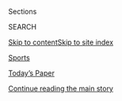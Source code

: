 <div id="app">

<div>

<div class="NYTAppHideMasthead css-zz1s19 e1suatyy0">

<div class="section css-ui9rw0 e1suatyy2">

<div class="css-11hrj97 er09x8g0">

<div class="css-6n7j50">

</div>

<span class="css-1dv1kvn">Sections</span>

<div class="css-10488qs">

<span class="css-1dv1kvn">SEARCH</span>

</div>

[Skip to content](#site-content)[Skip to site
index](#site-index)

</div>

<div id="masthead-section-label" class="css-1fnb9ct eaxe0e00">

[Sports](https://www.nytimes.com/section/sports)

</div>

<div class="css-10698na e1huz5gh0">

</div>

</div>

<div id="masthead-bar-one" class="section hasLinks css-15hmgas e1csuq9d3">

<div class="css-uqyvli e1csuq9d0">

</div>

<div class="css-1uqjmks e1csuq9d1">

</div>

<div class="css-9e9ivx">

[](https://myaccount.nytimes.com/auth/login?response_type=cookie&client_id=vi)

</div>

<div class="css-1bvtpon e1csuq9d2">

[Today’s Paper](https://www.nytimes.com/section/todayspaper)

</div>

</div>

</div>

</div>

<div data-aria-hidden="false">

<div id="site-content" data-role="main">

<div id="top-wrapper" class="css-15p45cc eaca97t0" type="top">

<div id="top-slug" class="css-19x0jxb eaca97t1" hidden="">

Advertisement

</div>

[Continue reading the main
story](#after-top)

<div class="ad top-wrapper" style="text-align:center;height:100%;display:block;min-height:90px">

<div id="top" class="place-ad" data-position="top" data-size-key="top">

</div>

</div>

<div id="after-top">

</div>

</div>

<div id="collection-sports" class="section css-15h4p1b e9abtgs0">

<div class="css-1j21atc e1svk9qx1">

<div class="css-fmiefx e1svk9qx2">

<div class="css-1hk7r2m eu54l5x0">

<div id="sponsor-wrapper" class="css-7a1pgi eaca97t0" type="sponsor" hidden="">

<div id="sponsor-slug" class="css-1l4mleb eaca97t1" hidden="">

Supported by

</div>

[Continue reading the main
story](#after-sponsor)

<div id="sponsor" class="ad sponsor-wrapper" style="text-align:left;height:100%;display:block">

</div>

<div id="after-sponsor">

</div>

</div>

</div>

</div>

<div class="css-nfcc9b e1svk9qx3">

<div class="css-vl9dhg e1svk9qx5">

<div class="css-1nrhkj6 e1svk9qx6">

# Sports

<div class="follow-button-placeholder" data-collection-id="">

</div>

<div class="css-d8bdto" data-role="toolbar" data-aria-label="Social Media Share buttons, Save button, and Comments Panel with current comment count" data-testid="share-tools">

  - 
  - 
  - 
  - 
    
    <div class="css-6n7j50">
    
    </div>

</div>

</div>

</div>

</div>

</div>

1.  [Baseball](/section/sports/baseball)
2.  [N.F.L.](/section/sports/football)
3.  [College Football](/section/sports/ncaafootball)
4.  [N.B.A.](/section/sports/basketball)
5.  [College Basketball](/section/sports/ncaabasketball)
6.  [Hockey](/section/sports/hockey)
7.  [Soccer](/section/sports/soccer)
8.  [Golf](/section/sports/golf)
9.  [Tennis](/section/sports/tennis)

<!-- end list -->

1.  Scoreboards
2.  [M.L.B](https://nytimes.stats.com/mlb/scoreboard.asp)
3.  [N.F.L.](https://nytimes.stats.com/fb/scoreboard.asp)
4.  [College
Football](https://nytimes.stats.com/cfb/scoreboard.asp)
5.  [N.B.A.](https://nytimes.stats.com/nba/scoreboard.asp)
6.  [W.N.B.A](https://nytimes.stats.com/wnba/scoreboard.asp)
7.  [N.C.A.A](https://nytimes.stats.com/cbk/scoreboard.asp)
8.  [N.H.L](https://nytimes.stats.com/nhl/scoreboard.asp)
9.  [Golf](https://nytimes.stats.com/golf/final.asp)
10. [Tennis](https://nytimes.stats.com/tennis/scoreboard.asp)

<div class="css-4svvz1 ekkqrpp0">

<div id="collection-highlights-container" class="section css-18l1u7x e46isfb1">

<div class="template-1 css-gfgt40 ekkqrpp1">

## Highlights

1.  ![<span class="css-kvjpws e1oaj3zl2"><span class="css-1dv1kvn">Credit</span>Al
    Bello/Getty
    Images</span>](https://static01.nyt.com/images/2020/08/03/sports/03yankees-1/merlin_175181169_127d39c2-665c-4eed-bb0c-1efbaaa25cf4-jumbo.jpg)
    
    <div class="css-gjijuv">
    
    ## [Aaron Judge Is Nearly Unstoppable. He Thinks He Can Be Better.](/2020/08/03/sports/baseball/aaron-judge-yankees.html)
    
    Judge has hit home runs in five consecutive games, and he’s done it
    without one of his favorite tools: the video replay
    room.
    
    <span class="css-me3p27"></span><span class="css-1dydysp e4e4i5l3"></span><span class="css-9voj2j">By
    <span class="css-1baulvz last-byline" itemprop="name">James
    Wagner</span></span>
    
    </div>

2.  ![<span class="css-1nk1g0h e1oaj3zl2"><span class="css-1dv1kvn">Credit</span>Lynne
    Sladky/Associated
    Press</span>](https://static01.nyt.com/images/2020/08/03/sports/03mlb-virus-1/merlin_174367527_c7c15a93-a776-4a66-b980-a02e4cd85e8e-videoLarge.jpg)
    
    <div class="css-10wtrbd">
    
    ### on baseball
    
    ## [As the Virus Spreads Through M.L.B., So Does Frustration](/2020/08/03/sports/baseball/mlb-coronavirus-outbreak.html)
    
    Series have been postponed, teams have been quarantined and road
    trips have been rerouted in a season that has been defined above all
    by its
    precariousness.
    
    <span class="css-me3p27"></span><span class="css-1dydysp e4e4i5l3"></span><span class="css-9voj2j">By
    <span class="css-1baulvz last-byline" itemprop="name">Tyler
    Kepner</span></span>
    
    </div>

3.  ![<span class="css-1nk1g0h e1oaj3zl2"><span class="css-1dv1kvn">Credit</span>Kathy
    Willens/Associated
    Press</span>](https://static01.nyt.com/images/2020/08/03/sports/03nba-morant-lede/merlin_170038836_d4fdfa5a-5a4b-4d18-b73c-b492710d646c-videoLarge.jpg)
    
    <div class="css-10wtrbd">
    
    ## [Ja Morant’s Dunks Are Amazing. His Misses Are Even Better.](/2020/08/03/sports/basketball/ja-morant-grizzlies-dunks.html)
    
    Morant, the star rookie for the Memphis Grizzlies, has become known
    for dunking over any and everyone. “He really doesn’t care who’s
    down there,” a teammate
    said.
    
    <span class="css-me3p27"></span><span class="css-1dydysp e4e4i5l3"></span><span class="css-9voj2j">By
    <span class="css-1baulvz last-byline" itemprop="name">Scott
    Cacciola</span></span>
    
    </div>

4.  ![<span class="css-1nk1g0h e1oaj3zl2"><span class="css-1dv1kvn">Credit</span>Young
    Kwak/Associated
    Press</span>](https://static01.nyt.com/images/2020/08/03/sports/03collegefootball-3/03collegefootball-3-videoLarge.jpg)
    
    <div class="css-10wtrbd">
    
    ### on college football
    
    ## [A College Athlete Calls His Coach to Opt Out. And Ends Up on the Outs.](/2020/08/03/sports/coronavirus-college-athletes-opt-out.html)
    
    Kassidy Woods, a redshirt sophomore receiver at Washington State,
    was concerned about the pandemic. The coach was sympathetic until he
    learned he was joining a players’ rights
    initiative.
    
    <span class="css-me3p27"></span><span class="css-1dydysp e4e4i5l3"></span><span class="css-9voj2j">By
    <span class="css-1baulvz last-byline" itemprop="name">Billy
    Witz</span></span>
    
    </div>

</div>

<div class="css-1xdhyk6 e46isfb0">

<div class="css-zk12ih ef6si7p0">

1.  ![<span class="css-1hhnwbi e1oaj3zl2"><span class="css-1dv1kvn">Credit</span>Ruth
    Fremson/The New York
    Times</span>](https://static01.nyt.com/images/2020/08/04/sports/04Mascot-print-1/31mascot-spokane2-print-videoLarge-v3.jpg)
    
    <div class="css-10wtrbd">
    
    ## [Why One Team Named the Indians Won’t Be Changing Its Name](/2020/08/03/sports/baseball/indians-team-names-mascots.html)
    
    A minor league team in Spokane, Wash., has steadfastly stood by its
    nickname with the support of the local Native American
    community.
    
    <span class="css-me3p27"></span><span class="css-1dydysp e4e4i5l3"></span><span class="css-9voj2j">By
    <span class="css-1baulvz last-byline" itemprop="name">David
    Waldstein</span></span>
    
    </div>

2.  ![<span class="css-1hhnwbi e1oaj3zl2"><span class="css-1dv1kvn">Credit</span>Andrew
    Testa for The New York
    Times</span>](https://static01.nyt.com/images/2020/08/03/sports/03gymnastics1-print/03gymnastics1-print-videoLarge-v2.jpg)
    
    <div class="css-10wtrbd">
    
    ## [Gymnasts Worldwide Push Back on Their Sport’s Culture of Abuse](/2020/08/03/sports/olympics/gymnastics-abuse-athlete-a.html)
    
    On Instagram and other social networks, gymnasts have tagged posts
    with \#GymnastAlliance to share their own experiences in the wake of
    a new documentary that highlights verbal and physical abuse by
    coaches.
    
    <span class="css-me3p27"></span><span class="css-1dydysp e4e4i5l3"></span><span class="css-9voj2j">By
    <span class="css-1baulvz last-byline" itemprop="name">Juliet
    Macur</span></span>
    
    </div>

3.  ![<span class="css-1hhnwbi e1oaj3zl2"><span class="css-1dv1kvn">Credit</span>Kevin
    C. Cox/USA Today Sports, via
    Reuters</span>](https://static01.nyt.com/images/2020/08/03/sports/03nba-redick01/03nba-redick01-videoLarge-v2.jpg)
    
    <div class="css-10wtrbd">
    
    ## [After 100 Podcasts, JJ Redick Widens His Range](/2020/08/03/sports/jj-redick-podcast.html)
    
    The New Orleans Pelicans shooter is starting a new show and a
    production company to develop more
    podcasts.
    
    <span class="css-me3p27"></span><span class="css-1dydysp e4e4i5l3"></span><span class="css-9voj2j">By
    <span class="css-1baulvz last-byline" itemprop="name">Scott
    Cacciola</span></span>
    
    </div>

4.  ### On Tennis
    
    ![<span class="css-1hhnwbi e1oaj3zl2"><span class="css-1dv1kvn">Credit</span>Karsten
    Moran for The New York
    Times</span>](https://static01.nyt.com/images/2020/08/03/sports/03tennis-hawkeye/03tennis-hawkeye-videoLarge.jpg)
    
    <div class="css-10wtrbd">
    
    ## [Automated Line Calls Will Replace Human Judges at U.S. Open](/2020/08/03/sports/tennis/us-open-hawkeye-line-judges.html)
    
    On all but the two biggest show courts, line calls will be made by
    Hawk-Eye Live to reduce the number of people on site during the
    pandemic.
    
    <span class="css-me3p27"></span><span class="css-1dydysp e4e4i5l3"></span><span class="css-9voj2j">By
    <span class="css-1baulvz last-byline" itemprop="name">Christopher
    Clarey</span></span>
    
    </div>

5.  ![<span class="css-1hhnwbi e1oaj3zl2"><span class="css-1dv1kvn">Credit</span>Mario
    Anzuoni/Reuters</span>](https://static01.nyt.com/images/2020/08/03/sports/03xfl/03xfl-videoLarge.jpg)
    
    <div class="css-10wtrbd">
    
    ## [Dwayne Johnson Part of XFL Ownership Bid](/2020/08/03/sports/football/xfl-the-rock-dwayne-johnson.html)
    
    The actor and former wrestler, who is known as the Rock, is part of
    a group of investors that bought what remains of the XFL for $15
    million, pending bankruptcy court
    approval.
    
    <span class="css-me3p27"></span><span class="css-1dydysp e4e4i5l3"></span><span class="css-9voj2j">By
    <span class="css-1baulvz last-byline" itemprop="name">Victor
    Mather</span></span>
    
    </div>

</div>

</div>

<div class="css-1xdhyk6 e46isfb0">

<div class="css-zk12ih ef6si7p0">

1.  ![<span class="css-1hhnwbi e1oaj3zl2"><span class="css-1dv1kvn">Credit</span>Ben
    Solomon for The New York
    Times</span>](https://static01.nyt.com/images/2020/08/03/sports/03mlb-mets/03mlb-mets-videoLarge.jpg)
    
    <div class="css-10wtrbd">
    
    ## [Mets’ Yoenis Cespedes Opts Out of 2020 Season](/2020/08/02/sports/baseball/Yoenis-cespedes-opt-out-rule.html)
    
    Cespedes had failed to show up to the ballpark in Atlanta for the
    Mets’ game against the Braves on Sunday, and the team did not know
    his whereabouts. After the game, they announced his decision to opt
    out.
    
    <span class="css-me3p27"></span><span class="css-1dydysp e4e4i5l3"></span><span class="css-9voj2j">By
    <span class="css-1baulvz last-byline" itemprop="name">Kevin
    Armstrong</span></span>
    
    </div>

2.  ![<span class="css-1hhnwbi e1oaj3zl2"><span class="css-1dv1kvn">Credit</span>Rob
    Carr/Getty
    Images</span>](https://static01.nyt.com/images/2020/08/02/sports/02mlb/02mlb-videoLarge-v2.jpg)
    
    <div class="css-10wtrbd">
    
    ## [‘Everyone Can Do Better’: Baseball Searches for Blame Amid Outbreaks](/2020/08/02/sports/baseball/mlb-coronavirus-outbreaks.html)
    
    Major League Baseball’s commissioner put the onus on players to
    behave more responsibly, but some players and health experts see
    weaknesses in the league’s safety
    protocols.
    
    <span class="css-me3p27"></span><span class="css-1dydysp e4e4i5l3"></span><span class="css-9voj2j">By
    <span class="css-1baulvz last-byline" itemprop="name">James
    Wagner</span></span>
    
    </div>

3.  ![<span class="css-1hhnwbi e1oaj3zl2"><span class="css-1dv1kvn">Credit</span>Benjamin
    Mole</span>](https://static01.nyt.com/images/2020/08/03/sports/02snooker1-print/merlin_175172742_296e5fcb-9743-4a0b-8e74-cf0e5ac34d90-videoLarge.jpg)
    
    <div class="css-10wtrbd">
    
    ## [Britain Tried to Bring Fans Back to Indoor Sports. That Lasted a Day.](/2020/08/02/sports/snooker-world-championship.html)
    
    The world snooker championship welcomed spectators last week, part
    of a pilot program that offered hope to other events eager to follow
    suit. A few hours later, the government pulled the
    plug.
    
    <span class="css-me3p27"></span><span class="css-1dydysp e4e4i5l3"></span><span class="css-9voj2j">By
    <span class="css-1baulvz last-byline" itemprop="name">Karen
    Crouse</span></span>
    
    </div>

4.  ![<span class="css-1hhnwbi e1oaj3zl2"><span class="css-1dv1kvn">Credit</span>Eve
    Edelheit for The New York
    Times</span>](https://static01.nyt.com/images/2020/08/01/sports/01wnba-rookies01/merlin_175183137_b22e2977-41eb-491c-884a-3bd474e94826-videoLarge.jpg)
    
    <div class="css-10wtrbd">
    
    ## [W.N.B.A. Rookie Showdown Halted by Ionescu Injury](/2020/08/01/sports/basketball/sabrina-ionescu-injury.html)
    
    Sabrina Ionescu, who was selected with the top draft pick by the
    Liberty, sprained her left ankle in a game against the Atlanta
    Dream.
    
    <span class="css-me3p27"></span><span class="css-1dydysp e4e4i5l3"></span><span class="css-9voj2j">By
    <span class="css-1baulvz last-byline" itemprop="name">Gina
    Mizell</span></span>
    
    </div>

5.  ![<span class="css-1hhnwbi e1oaj3zl2"><span class="css-1dv1kvn">Credit</span>Reginald
    Thomas II/San Antonio
    Spurs</span>](https://static01.nyt.com/images/2020/08/02/sports/00nba-pattymills-1/merlin_174856419_0f49b851-2eee-49b0-a7c0-ea3c416a8179-videoLarge.jpg)
    
    <div class="css-10wtrbd">
    
    ## [‘The Better I Got in Sports, the Worse the Racism Got’](/2020/07/31/sports/basketball/spurs-patty-mills.html)
    
    Patty Mills, a key reserve for the San Antonio Spurs, said he
    developed an emotional shield from a lifetime of racial abuse, but
    he is using the platform of the N.B.A.’s restart to speak out
    against
    racism.
    
    <span class="css-me3p27"></span><span class="css-1dydysp e4e4i5l3"></span><span class="css-9voj2j">By
    <span class="css-1baulvz last-byline" itemprop="name">Marc
    Stein</span></span>
    
    </div>

</div>

</div>

</div>

<div id="mid1-wrapper" class="css-1mn4oms eaca97t0" type="rank">

<div id="mid1-slug" class="css-1tag3rd eaca97t1">

Advertisement

</div>

[Continue reading the main
story](#after-mid1)

<div id="mid1" class="ad mid1-wrapper" style="text-align:center;height:100%;display:block">

</div>

<div id="after-mid1">

</div>

</div>

</div>

<div class="css-185go5a e1o5byef0">

<div class="css-15cbhtu">

  - [Latest](#stream-panel)
  - <span class="css-6n7j50">Search</span>
    <div class="control">
    <div class="label-container css-1dv1kvn">
    Search
    </div>
    <div class="css-wm4t3d">
    **<span id="clear-search-input" class="css-1dv1kvn">Clear this text
    input</span>
    </div>
    </div>
    <span class="css-1iovbfw"></span>

<div id="stream-panel" class="section css-8msx5b e1jz0cab1">

<div class="css-13mho3u">

1.  
    
    <div class="css-1cp3ece">
    
    <div class="css-1l4spti">
    
    [](/2020/08/03/world/australia/spearfishing-sydney-coronavirus.html)
    
    <div class="css-79elbk">
    
    ![](https://static01.nyt.com/images/2020/07/31/world/00spearfishing-dispatch-1/00spearfishing-dispatch-1-thumbWide.jpg?quality=75&auto=webp&disable=upscale)
    
    </div>
    
    ### <span class="css-m70j1g">Sydney Dispatch</span>
    
    ## Taking a Spear Into the Sea, and Washing Anxiety Away
    
    I kept seeing people in Sydney carry spearguns to and from the
    ocean. To understand why, I held my breath and dived in.
    
    <div class="css-1nqbnmb ea5icrr0">
    
    By <span class="css-1n7hynb">Damien
    Cave</span>
    
    </div>
    
    </div>
    
    <div class="css-1lc2l26 e1xfvim33">
    
    </div>
    
    </div>

2.  
    
    <div class="css-1cp3ece">
    
    <div class="css-1l4spti">
    
    [](/2020/08/02/sports/ncaafootball/coronavirus-college-football-pac-12.html)
    
    <div class="css-79elbk">
    
    ![](https://static01.nyt.com/images/2020/08/02/sports/02collegefootball-web-2/02collegefootball-web-2-thumbWide.jpg?quality=75&auto=webp&disable=upscale)
    
    </div>
    
    ## A Group of Pac-12 Football Players Threaten to Opt Out of the Season
    
    The athletes from 10 schools said they were dissatisfied with how
    their universities were handling the coronavirus, an approach they
    say prioritizes money over safety.
    
    <div class="css-1nqbnmb ea5icrr0">
    
    By <span class="css-1n7hynb">Billy
    Witz</span>
    
    </div>
    
    </div>
    
    <div class="css-1lc2l26 e1xfvim33">
    
    </div>
    
    </div>

3.  
    
    <div class="css-1cp3ece">
    
    <div class="css-1l4spti">
    
    [](/2020/08/01/sports/baseball/coronavirus-cardinals.html)
    
    <div class="css-79elbk">
    
    ![](https://static01.nyt.com/images/2020/08/01/sports/01virus-mlb/merlin_175167699_2397f43a-6037-4988-a7c2-4be1e5e600c3-thumbWide.jpg?quality=75&auto=webp&disable=upscale)
    
    </div>
    
    ## More Games Postponed With 4 More Coronavirus Cases for Cardinals
    
    Three staffers and one player for the St. Louis Cardinals tested
    positive for the virus, prompting the postponement of a game
    Saturday and a doubleheader Sunday against the Brewers in Milwaukee.
    
    <div class="css-1nqbnmb ea5icrr0">
    
    By <span class="css-1n7hynb">Tyler
    Kepner</span>
    
    </div>
    
    </div>
    
    <div class="css-1lc2l26 e1xfvim33">
    
    </div>
    
    </div>

4.  
    
    <div class="css-1cp3ece">
    
    <div class="css-1l4spti">
    
    [](/2020/08/01/sports/olympics/concussion-skeleton-sledding-brain-damage.html)
    
    <div class="css-79elbk">
    
    ![](https://static01.nyt.com/images/2020/07/29/sports/29SKELETON-top-1/merlin_174528426_06653e10-f239-4dc0-ad27-840a38122d93-thumbWide.jpg?quality=75&auto=webp&disable=upscale)
    
    </div>
    
    ## This Sledding Team Trained Hard for Gold in 2010. Some Members Regret It.
    
    In skeleton, the headfirst Olympic sledding sport, the opportunity
    for unlimited training on the track can be a huge advantage. But
    Canadian Olympians who had such access believe it was bad for their
    brains.
    
    <div class="css-1nqbnmb ea5icrr0">
    
    By <span class="css-1n7hynb">Matthew
    Futterman</span>
    
    </div>
    
    </div>
    
    <div class="css-1lc2l26 e1xfvim33">
    
    </div>
    
    </div>

5.  
    
    <div class="css-1cp3ece">
    
    <div class="css-1l4spti">
    
    [](/2020/08/01/sports/hockey/edmonton-nhl-playoffs.html)
    
    <div class="css-79elbk">
    
    ![](https://static01.nyt.com/images/2020/08/01/sports/01nhl-edmonton1-print/merlin_175138452_9486317d-6b51-411a-a58b-933de68b92ca-thumbWide.jpg?quality=75&auto=webp&disable=upscale)
    
    </div>
    
    ## Edmonton, ‘City of Champions,’ Readies for a Hockey Marathon
    
    The N.H.L. chose the small-market, hockey-mad city as one of two
    “hub cities” — along with Toronto — to host its playoffs.
    
    <div class="css-1nqbnmb ea5icrr0">
    
    By <span class="css-1n7hynb">Carol
    Schram</span>
    
    </div>
    
    </div>
    
    <div class="css-1lc2l26 e1xfvim33">
    
    </div>
    
    </div>

6.  
    
    <div class="css-1cp3ece">
    
    <div class="css-1l4spti">
    
    [](/2020/07/31/sports/soccer/leeds-united-san-francisco-49ers.html)
    
    <div class="css-79elbk">
    
    ![](https://static01.nyt.com/images/2020/07/31/sports/31nfl-leeds1/31nfl-leeds1-thumbWide.jpg?quality=75&auto=webp&disable=upscale)
    
    </div>
    
    ## San Francisco 49ers Look to Increase Stake in Leeds United
    
    The N.F.L. team, which has owned a piece of the soccer team since
    2018, is in talks to increase its investment now that Leeds is
    returning to the Premier League.
    
    <div class="css-1nqbnmb ea5icrr0">
    
    By <span class="css-1n7hynb">Tariq
    Panja</span>
    
    </div>
    
    </div>
    
    <div class="css-1lc2l26 e1xfvim33">
    
    </div>
    
    </div>

7.  
    
    <div class="css-1cp3ece">
    
    <div class="css-1l4spti">
    
    [](/2020/07/31/sports/football/antonio-brown-suspension-nfl.html)
    
    <div class="css-79elbk">
    
    ![](https://static01.nyt.com/images/2020/08/01/sports/31brown-suspension-print/merlin_172890783_97953c39-f485-4d1c-8ccf-7f92169815a0-thumbWide.jpg?quality=75&auto=webp&disable=upscale)
    
    </div>
    
    ## Antonio Brown Suspended Eight Games by the N.F.L.
    
    The All-Pro receiver was penalized for his role in a January dispute
    at his home and for sending threatening texts to a woman who had
    accused him of sexual misconduct.
    
    <div class="css-1nqbnmb ea5icrr0">
    
    By <span class="css-1n7hynb">Ken
    Belson</span>
    
    </div>
    
    </div>
    
    <div class="css-1lc2l26 e1xfvim33">
    
    </div>
    
    </div>

8.  
    
    <div class="css-1cp3ece">
    
    <div class="css-1l4spti">
    
    [](/2020/07/31/sports/baseball/john-mcnamara-dead.html)
    
    <div class="css-79elbk">
    
    ![](https://static01.nyt.com/images/2020/08/01/obituaries/01McNamara-obit1/McNamara1-thumbWide.jpg?quality=75&auto=webp&disable=upscale)
    
    </div>
    
    ## John McNamara, Red Sox Skipper in ’86 Series Loss, Dies at 88
    
    He led six big league teams with some success, but he’s best
    remembered for questionable managerial moves in a crushing (for
    Boston) sixth game against the Mets.
    
    <div class="css-1nqbnmb ea5icrr0">
    
    By <span class="css-1n7hynb">Richard
    Sandomir</span>
    
    </div>
    
    </div>
    
    <div class="css-1lc2l26 e1xfvim33">
    
    </div>
    
    </div>

9.  
    
    <div class="css-1cp3ece">
    
    <div class="css-1l4spti">
    
    [](/2020/07/31/sports/soccer/soccer-baseball.html)
    
    <div class="css-79elbk">
    
    ![](https://static01.nyt.com/images/2020/07/31/sports/31rorynewsletter-cheslea/merlin_174969222_6eca17f3-ef34-4a6b-85a3-ecbaeeabbd63-thumbWide.jpg?quality=75&auto=webp&disable=upscale)
    
    </div>
    
    ### <span class="css-m70j1g">Rory Smith On Soccer</span>
    
    ## Embracing the Value in Scarcity
    
    Major League Baseball is busy worrying that a 60-game season is not
    long enough. But that hand-wringing might offer an insight into why
    elite soccer is such a global phenomenon.
    
    <div class="css-1nqbnmb ea5icrr0">
    
    By <span class="css-1n7hynb">Rory
    Smith</span>
    
    </div>
    
    </div>
    
    <div class="css-1lc2l26 e1xfvim33">
    
    </div>
    
    </div>

10. 
    
    <div class="css-1cp3ece">
    
    <div class="css-1l4spti">
    
    [](/2020/07/31/sports/baseball/cardinals-twins-coronavirus-mlb.html)
    
    <div class="css-79elbk">
    
    ![](https://static01.nyt.com/images/2020/08/01/sports/31virus-cardinals-print/merlin_175093647_f37c4703-1fdf-4469-aa74-3eefabee1c04-thumbWide.jpg?quality=75&auto=webp&disable=upscale)
    
    </div>
    
    ## St. Louis Cardinals Postpone Game After Two Players Test Positive for Virus
    
    Baseball’s outbreak spreads to a third major league clubhouse, but
    Major League Baseball said the Cardinals’ game on Saturday will go
    ahead as planned.
    
    <div class="css-1nqbnmb ea5icrr0">
    
    By <span class="css-1n7hynb">Tyler Kepner</span>
    
    </div>
    
    </div>
    
    <div class="css-1lc2l26 e1xfvim33">
    
    </div>
    
    </div>

<div class="css-13mho3u">

<div class="css-1t62hi8">

<div class="css-1stvaey">

Show
More

<div>

<div style="border:0;clip:rect(0 0 0 0);height:1px;margin:-1px;overflow:hidden;white-space:nowrap;padding:0;width:1px;position:absolute" data-role="log" data-aria-live="assertive">

</div>

<div style="border:0;clip:rect(0 0 0 0);height:1px;margin:-1px;overflow:hidden;white-space:nowrap;padding:0;width:1px;position:absolute" data-role="log" data-aria-live="assertive">

</div>

<div style="border:0;clip:rect(0 0 0 0);height:1px;margin:-1px;overflow:hidden;white-space:nowrap;padding:0;width:1px;position:absolute" data-role="log" data-aria-live="polite">

</div>

<div style="border:0;clip:rect(0 0 0 0);height:1px;margin:-1px;overflow:hidden;white-space:nowrap;padding:0;width:1px;position:absolute" data-role="log" data-aria-live="polite">

</div>

</div>

</div>

</div>

</div>

</div>

<div class="css-g6hk37 supplemental">

<div id="mid2-wrapper" class="css-10wkyv7 eaca97t0" type="lede">

<div id="mid2-slug" class="css-1tag3rd eaca97t1">

Advertisement

</div>

[Continue reading the main
story](#after-mid2)

<div id="mid2" class="ad mid2-wrapper" style="text-align:center;height:100%;display:block;min-height:250px">

</div>

<div id="after-mid2">

</div>

</div>

## Marc Stein on the N.B.A.

<div class="css-hftqp3">

He has covered Jordan. He's covered Kobe. And LeBron vs. the Warriors.
Go behind the N.B.A.'s curtain with the league's foremost expert in a
new basketball newsletter.

</div>

[SIGN UP](/newsletters/signup/MSB)

<div id="mktg-wrapper" class="css-oxle51 eaca97t0" type="mktg">

<div id="mktg-slug" class="css-1tag3rd eaca97t1">

Advertisement

</div>

[Continue reading the main
story](#after-mktg)

<div id="mktg" class="ad mktg-wrapper" style="text-align:center;height:100%;display:block">

</div>

<div id="after-mktg">

</div>

</div>

## Follow Us

<div class="module-body">

  - [**<span data-aria-hidden="true">NYTSports</span><span class="css-1dv1kvn">twitter
    page for NYTSports</span>](https://twitter.com/NYTSports)

</div>

## Sign Up for the Sports Newsletter

<div class="css-hftqp3">

Get the big sports news, highlights and analysis from Times journalists,
with distinctive takes on games and some behind-the-scenes surprises,
delivered to your inbox every week.

</div>

[SIGN UP](/newsletters/signup/SP)

</div>

</div>

</div>

</div>

</div>

</div>

## Site Index

<div>

</div>

## Site Information Navigation

  - [© <span>2020</span> <span>The New York Times
    Company</span>](https://help.nytimes.com/hc/en-us/articles/115014792127-Copyright-notice)

<!-- end list -->

  - [NYTCo](https://www.nytco.com/)
  - [Contact
    Us](https://help.nytimes.com/hc/en-us/articles/115015385887-Contact-Us)
  - [Work with us](https://www.nytco.com/careers/)
  - [Advertise](https://nytmediakit.com/)
  - [T Brand Studio](http://www.tbrandstudio.com/)
  - [Your Ad
    Choices](https://www.nytimes.com/privacy/cookie-policy#how-do-i-manage-trackers)
  - [Privacy](https://www.nytimes.com/privacy)
  - [Terms of
    Service](https://help.nytimes.com/hc/en-us/articles/115014893428-Terms-of-service)
  - [Terms of
    Sale](https://help.nytimes.com/hc/en-us/articles/115014893968-Terms-of-sale)
  - [Site
    Map](https://spiderbites.nytimes.com)
  - [Help](https://help.nytimes.com/hc/en-us)
  - [Subscriptions](https://www.nytimes.com/subscription?campaignId=37WXW)

</div>

</div>
